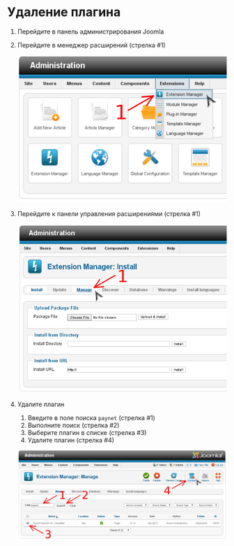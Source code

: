 # Удаление плагина

1. Перейдите в панель администрирования Joomla
2. Перейдите в менеджер расширений (стрелка #1)

    ![go to extension manager](img/go_to_extensions_manager.png)
3. Перейдите к панели управления расширениями (стрелка #1)

    ![go to manage extensions](img/go_to_manage_extensions.png)
4. Удалите плагин
    1. Введите в поле поиска `paynet` (стрелка #1)
    2. Выполните поиск (стрелка #2)
    3. Выберите плагин в списке (стрелка #3)
    4. Удалите плагин (стрелка #4)

    ![uninstall plugin](img/uninstall_plugin.png)